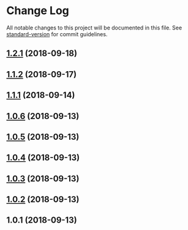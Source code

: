 # Change Log

All notable changes to this project will be documented in this file. See [standard-version](https://github.com/conventional-changelog/standard-version) for commit guidelines.

<a name="1.2.1"></a>
## [1.2.1](https://github.com/ethercast/eth-jsonrpc-client/compare/v1.1.2...v1.2.1) (2018-09-18)



<a name="1.1.2"></a>
## [1.1.2](https://github.com/ethercast/eth-jsonrpc-client/compare/v1.1.1...v1.1.2) (2018-09-17)



<a name="1.1.1"></a>
## [1.1.1](https://github.com/ethercast/eth-jsonrpc-client/compare/v1.0.6...v1.1.1) (2018-09-14)



<a name="1.0.6"></a>
## [1.0.6](https://github.com/ethercast/eth-jsonrpc-client/compare/v1.0.5...v1.0.6) (2018-09-13)



<a name="1.0.5"></a>
## [1.0.5](https://github.com/ethercast/eth-jsonrpc-client/compare/v1.0.4...v1.0.5) (2018-09-13)



<a name="1.0.4"></a>
## [1.0.4](https://github.com/ethercast/eth-jsonrpc-client/compare/v1.0.3...v1.0.4) (2018-09-13)



<a name="1.0.3"></a>
## [1.0.3](https://github.com/ethercast/eth-jsonrpc-client/compare/v1.0.2...v1.0.3) (2018-09-13)



<a name="1.0.2"></a>
## [1.0.2](https://github.com/ethercast/eth-jsonrpc-client/compare/v1.0.1...v1.0.2) (2018-09-13)



<a name="1.0.1"></a>
## 1.0.1 (2018-09-13)
